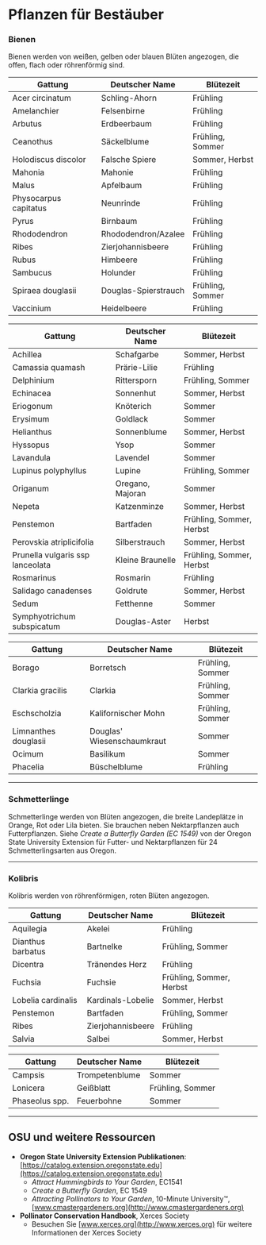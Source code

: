 # Pflanzen für Bestäuber

### Bienen

Bienen werden von weißen, gelben oder blauen Blüten angezogen, die offen, flach oder röhrenförmig sind.


| Gattung                | Deutscher Name         | Blütezeit             |
|------------------------|-----------------------|-----------------------|
| Acer circinatum        | Schling-Ahorn         | Frühling              |
| Amelanchier            | Felsenbirne           | Frühling              |
| Arbutus                | Erdbeerbaum           | Frühling              |
| Ceanothus              | Säckelblume           | Frühling, Sommer      |
| Holodiscus discolor    | Falsche Spiere        | Sommer, Herbst        |
| Mahonia                | Mahonie               | Frühling              |
| Malus                  | Apfelbaum             | Frühling              |
| Physocarpus capitatus  | Neunrinde             | Frühling              |
| Pyrus                  | Birnbaum              | Frühling              |
| Rhododendron           | Rhododendron/Azalee   | Frühling              |
| Ribes                  | Zierjohannisbeere     | Frühling              |
| Rubus                  | Himbeere              | Frühling              |
| Sambucus               | Holunder              | Frühling              |
| Spiraea douglasii      | Douglas-Spierstrauch  | Frühling, Sommer      |
| Vaccinium              | Heidelbeere           | Frühling              |


| Gattung                        | Deutscher Name         | Blütezeit                |
|--------------------------------|-----------------------|--------------------------|
| Achillea                       | Schafgarbe            | Sommer, Herbst           |
| Camassia quamash               | Prärie-Lilie          | Frühling                 |
| Delphinium                     | Rittersporn           | Frühling, Sommer         |
| Echinacea                      | Sonnenhut             | Sommer, Herbst           |
| Eriogonum                      | Knöterich             | Sommer                   |
| Erysimum                       | Goldlack              | Sommer                   |
| Helianthus                     | Sonnenblume           | Sommer, Herbst           |
| Hyssopus                       | Ysop                  | Sommer                   |
| Lavandula                      | Lavendel              | Sommer                   |
| Lupinus polyphyllus            | Lupine                | Frühling, Sommer         |
| Origanum                       | Oregano, Majoran      | Sommer                   |
| Nepeta                         | Katzenminze           | Sommer, Herbst           |
| Penstemon                      | Bartfaden             | Frühling, Sommer, Herbst |
| Perovskia atriplicifolia       | Silberstrauch         | Sommer, Herbst           |
| Prunella vulgaris ssp lanceolata | Kleine Braunelle    | Frühling, Sommer, Herbst |
| Rosmarinus                     | Rosmarin              | Frühling                 |
| Salidago canadenses            | Goldrute              | Sommer, Herbst           |
| Sedum                          | Fetthenne             | Sommer                   |
| Symphyotrichum subspicatum     | Douglas-Aster         | Herbst                   |


| Gattung                | Deutscher Name           | Blütezeit           |
|------------------------|-------------------------|---------------------|
| Borago                 | Borretsch               | Frühling, Sommer    |
| Clarkia gracilis       | Clarkia                 | Frühling, Sommer    |
| Eschscholzia           | Kalifornischer Mohn     | Frühling, Sommer    |
| Limnanthes douglasii   | Douglas' Wiesenschaumkraut | Sommer          |
| Ocimum                 | Basilikum               | Sommer              |
| Phacelia               | Büschelblume            | Frühling            |

---

### Schmetterlinge

Schmetterlinge werden von Blüten angezogen, die breite Landeplätze in Orange, Rot oder Lila bieten. Sie brauchen neben Nektarpflanzen auch Futterpflanzen. Siehe *Create a Butterfly Garden (EC 1549)* von der Oregon State University Extension für Futter- und Nektarpflanzen für 24 Schmetterlingsarten aus Oregon.

---

### Kolibris

Kolibris werden von röhrenförmigen, roten Blüten angezogen.


| Gattung                | Deutscher Name         | Blütezeit                |
|------------------------|-----------------------|--------------------------|
| Aquilegia              | Akelei                | Frühling                 |
| Dianthus barbatus      | Bartnelke             | Frühling, Sommer         |
| Dicentra               | Tränendes Herz        | Frühling                 |
| Fuchsia                | Fuchsie               | Frühling, Sommer, Herbst |
| Lobelia cardinalis     | Kardinals-Lobelie     | Sommer, Herbst           |
| Penstemon              | Bartfaden             | Frühling, Sommer         |
| Ribes                  | Zierjohannisbeere     | Frühling                 |
| Salvia                 | Salbei                | Sommer, Herbst           |


| Gattung          | Deutscher Name         | Blütezeit           |
|------------------|-----------------------|---------------------|
| Campsis          | Trompetenblume         | Sommer              |
| Lonicera         | Geißblatt              | Frühling, Sommer    |
| Phaseolus spp.   | Feuerbohne             | Sommer              |

---

## OSU und weitere Ressourcen

- **Oregon State University Extension Publikationen**: [https://catalog.extension.oregonstate.edu](https://catalog.extension.oregonstate.edu)
    - *Attract Hummingbirds to Your Garden*, EC1541
    - *Create a Butterfly Garden*, EC 1549
    - *Attracting Pollinators to Your Garden*, 10-Minute University™, [www.cmastergardeners.org](http://www.cmastergardeners.org)
- **Pollinator Conservation Handbook**, Xerces Society
    - Besuchen Sie [www.xerces.org](http://www.xerces.org) für weitere Informationen der Xerces Society
